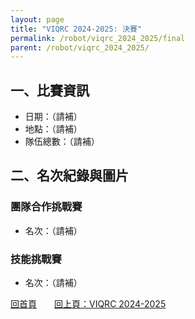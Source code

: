 ```yaml
---
layout: page
title: "VIQRC 2024-2025: 決賽"
permalink: /robot/viqrc_2024_2025/final
parent: /robot/viqrc_2024_2025/
---
```


## 一、比賽資訊

- 日期：（請補）
- 地點：（請補）
- 隊伍總數：（請補）

## 二、名次紀錄與圖片

### 團隊合作挑戰賽
- 名次：（請補）


### 技能挑戰賽
- 名次：（請補）


[回首頁](/activity_reflections/)　　[回上頁：VIQRC 2024-2025](/activity_reflections/robot/viqrc_2024_2025/)


